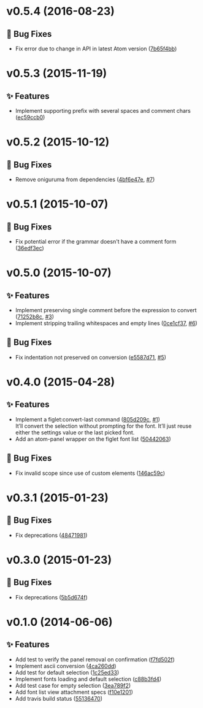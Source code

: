 <a name="v0.5.4"></a>
# v0.5.4 (2016-08-23)

## :bug: Bug Fixes

- Fix error due to change in API in latest Atom version ([7b65f4bb](https://github.com/abe33/atom-figlet/commit/7b65f4bb58d61e66b6acb0d09929f3639dce9f4c))

<a name="v0.5.3"></a>
# v0.5.3 (2015-11-19)

## :sparkles: Features

- Implement supporting prefix with several spaces and comment chars ([ec59ccb0](https://github.com/abe33/atom-figlet/commit/ec59ccb0c4123981f6f08b2ecfea33c6d544fedd))

<a name="v0.5.2"></a>
# v0.5.2 (2015-10-12)

## :bug: Bug Fixes

- Remove oniguruma from dependencies ([4bf6e47e](https://github.com/abe33/atom-figlet/commit/4bf6e47e1669610555eaa468972e5e9119c1b318), [#7](https://github.com/abe33/atom-figlet/issues/7))

<a name="v0.5.1"></a>
# v0.5.1 (2015-10-07)

## :bug: Bug Fixes

- Fix potential error if the grammar doesn't have a comment form ([36edf3ec](https://github.com/abe33/atom-figlet/commit/36edf3ec1d81530d3edd43c8291d814249ff7250))

<a name="v0.5.0"></a>
# v0.5.0 (2015-10-07)

## :sparkles: Features

- Implement preserving single comment before the expression to convert ([71252b8c](https://github.com/abe33/atom-figlet/commit/71252b8c91a038e092935f847a73de1246ce4aff), [#3](https://github.com/abe33/atom-figlet/issues/3))
- Implement stripping trailing whitespaces and empty lines ([0ce1cf37](https://github.com/abe33/atom-figlet/commit/0ce1cf375611298393c0119a033aa0e6ff8b8384), [#6](https://github.com/abe33/atom-figlet/issues/6))

## :bug: Bug Fixes

- Fix indentation not preserved on conversion ([e5587d71](https://github.com/abe33/atom-figlet/commit/e5587d71814b4342402c847fc29697f364eea241), [#5](https://github.com/abe33/atom-figlet/issues/5))

<a name="v0.4.0"></a>
# v0.4.0 (2015-04-28)

## :sparkles: Features

- Implement a figlet:convert-last command ([805d209c](https://github.com/abe33/atom-figlet/commit/805d209cf00dda7a5f4db6823121131d661e1941), [#1](https://github.com/abe33/atom-figlet/issues/1))  <br>It’ll convert the selection without prompting for the font. It’ll just
  reuse either the settings value or the last picked font.
- Add an atom-panel wrapper on the figlet font list ([50442063](https://github.com/abe33/atom-figlet/commit/504420630b369fb9e24dfabb34f8363675a8a097))

## :bug: Bug Fixes

- Fix invalid scope since use of custom elements ([146ac59c](https://github.com/abe33/atom-figlet/commit/146ac59c2d6f5b48a1be03bf8ecdbfc716f33b7a))

<a name="v0.3.1"></a>
# v0.3.1 (2015-01-23)

## :bug: Bug Fixes

- Fix deprecations ([48471981](https://github.com/abe33/atom-figlet/commit/484719814180b6559f7a8aa1a745d51875f6eaf9))

<a name="v0.3.0"></a>
# v0.3.0 (2015-01-23)

## :bug: Bug Fixes

- Fix deprecations ([5b5d674f](https://github.com/abe33/atom-figlet/commit/5b5d674fe52321c1bbebb42f16000e679efb07fc))


<a name="v0.1.0"></a>
# v0.1.0 (2014-06-06)

## :sparkles: Features

- Add test to verify the panel removal on confirmation ([f7fd502f](https://github.com/abe33/atom-figlet/commit/f7fd502f13e11634a523a454e834fefaa74ed278))
- Implement ascii conversion ([4ca260dd](https://github.com/abe33/atom-figlet/commit/4ca260dd55d2552c068fdd0919ac6ece7949f3c3))
- Add test for default selection ([1c25ed33](https://github.com/abe33/atom-figlet/commit/1c25ed33f9fb8c8122dc7e542d70208221d53dcc))
- Implement fonts loading and default selection ([c88b3fd4](https://github.com/abe33/atom-figlet/commit/c88b3fd4507f6fb8046b55acb7d8747d7821d27a))
- Add test case for empty selection ([3ea789f2](https://github.com/abe33/atom-figlet/commit/3ea789f2d5c581047518d2533244eb5e8bdf242b))
- Add font list view attachment specs ([f10e1201](https://github.com/abe33/atom-figlet/commit/f10e1201063a6af040b585032e28151d1b9327b2))
- Add travis build status ([55136470](https://github.com/abe33/atom-figlet/commit/5513647085c97954588e15ca5bff1b83451fcddf))
